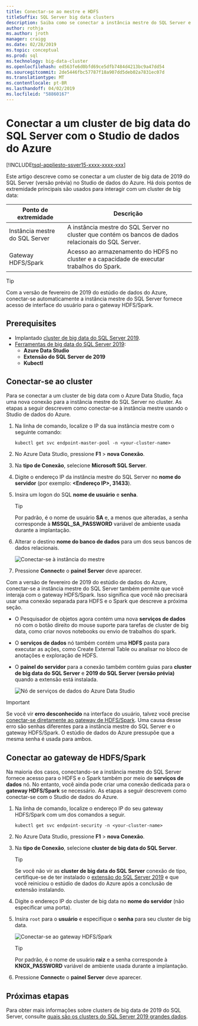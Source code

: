 ```yaml
---
title: Conectar-se ao mestre e HDFS
titleSuffix: SQL Server big data clusters
description: Saiba como se conectar a instância mestre do SQL Server e o gateway HDFS/Spark para um cluster de big data do SQL Server 2019 (visualização).
author: rothja
ms.author: jroth
manager: craigg
ms.date: 02/28/2019
ms.topic: conceptual
ms.prod: sql
ms.technology: big-data-cluster
ms.openlocfilehash: ed563fe6d0bfd69ce5dfb7484d4213bc9a47dd54
ms.sourcegitcommit: 2de5446fbc57787f18a907dd5deb02a7831ec07d
ms.translationtype: MT
ms.contentlocale: pt-BR
ms.lasthandoff: 04/02/2019
ms.locfileid: "58860167"
---
```

# <a name="connect-to-a-sql-server-big-data-cluster-with-azure-data-studio"></a>Conectar a um cluster de big data do SQL Server com o Studio de dados do Azure

[!INCLUDE[tsql-appliesto-ssver15-xxxx-xxxx-xxx](../includes/tsql-appliesto-ssver15-xxxx-xxxx-xxx.md)]

Este artigo descreve como se conectar a um cluster de big data de 2019 do SQL Server (versão prévia) no Studio de dados do Azure. Há dois pontos de extremidade principais são usados para interagir com um cluster de big data:

| Ponto de extremidade | Descrição |
|---|---|
| Instância mestre do SQL Server | A instância mestre do SQL Server no cluster que contém os bancos de dados relacionais do SQL Server. |
| Gateway HDFS/Spark | Acesso ao armazenamento do HDFS no cluster e a capacidade de executar trabalhos do Spark. |

> [!TIP]
> Com a versão de fevereiro de 2019 do estúdio de dados do Azure, conectar-se automaticamente a instância mestre do SQL Server fornece acesso de interface do usuário para o gateway HDFS/Spark.

## <a name="prerequisites"></a>Prerequisites

- Implantado [cluster de big data do SQL Server 2019](deployment-guidance.md).
- [Ferramentas de big data do SQL Server 2019](deploy-big-data-tools.md):
   - **Azure Data Studio**
   - **Extensão do SQL Server de 2019**
   - **Kubectl**

## <a id="master"></a> Conectar-se ao cluster

Para se conectar a um cluster de big data com o Azure Data Studio, faça uma nova conexão para a instância mestre do SQL Server no cluster. As etapas a seguir descrevem como conectar-se à instância mestre usando o Studio de dados do Azure.

1. Na linha de comando, localize o IP da sua instância mestre com o seguinte comando:

   ```
   kubectl get svc endpoint-master-pool -n <your-cluster-name>
   ```

1. No Azure Data Studio, pressione **F1** > **nova Conexão**.

1. Na **tipo de Conexão**, selecione **Microsoft SQL Server**.

1. Digite o endereço IP da instância mestre do SQL Server no **nome do servidor** (por exemplo: **\<Endereço IP\>, 31433**).

1. Insira um logon do SQL **nome de usuário** e **senha**.

   > [!TIP]
   > Por padrão, é o nome de usuário **SA** e, a menos que alteradas, a senha corresponde à **MSSQL_SA_PASSWORD** variável de ambiente usada durante a implantação.

1. Alterar o destino **nome do banco de dados** para um dos seus bancos de dados relacionais.

   ![Conectar-se à instância do mestre](./media/connect-to-big-data-cluster/connect-to-cluster.png)

1. Pressione **Connect**e o **painel Server** deve aparecer.

Com a versão de fevereiro de 2019 do estúdio de dados do Azure, conectar-se a instância mestre do SQL Server também permite que você interaja com o gateway HDFS/Spark. Isso significa que você não precisará usar uma conexão separada para HDFS e o Spark que descreve a próxima seção.

- O Pesquisador de objetos agora contém uma nova **serviços de dados** nó com o botão direito do mouse suporte para tarefas de cluster de big data, como criar novos notebooks ou envio de trabalhos do spark. 
- O **serviços de dados** nó também contém uma **HDFS** pasta para executar as ações, como Create External Table ou analisar no bloco de anotações e exploração de HDFS.
- O **painel do servidor** para a conexão também contém guias para **cluster de big data do SQL Server** e **2019 do SQL Server (versão prévia)** quando a extensão está instalada.

   ![Nó de serviços de dados do Azure Data Studio](./media/connect-to-big-data-cluster/connect-data-services-node.png)

> [!IMPORTANT]
> Se você vir **erro desconhecido** na interface do usuário, talvez você precise [conectar-se diretamente ao gateway de HDFS/Spark](#hdfs). Uma causa desse erro são senhas diferentes para a instância mestre do SQL Server e o gateway HDFS/Spark. O estúdio de dados do Azure pressupõe que a mesma senha é usada para ambos.
  
## <a id="hdfs"></a> Conectar ao gateway de HDFS/Spark

Na maioria dos casos, conectando-se a instância mestre do SQL Server fornece acesso para o HDFS e o Spark também por meio de **serviços de dados** nó. No entanto, você ainda pode criar uma conexão dedicada para o **gateway HDFS/Spark** se necessário. As etapas a seguir descrevem como conectar-se com o Studio de dados do Azure.

1. Na linha de comando, localize o endereço IP do seu gateway HDFS/Spark com um dos comandos a seguir.

   ```
   kubectl get svc endpoint-security -n <your-cluster-name>
   ```
 
1. No Azure Data Studio, pressione **F1** > **nova Conexão**.

1. Na **tipo de Conexão**, selecione **cluster de big data do SQL Server**.

   > [!TIP]
   > Se você não vir as **cluster de big data do SQL Server** conexão de tipo, certifique-se de ter instalado o [extensão do SQL Server 2019](../azure-data-studio/sql-server-2019-extension.md) e que você reiniciou o estúdio de dados do Azure após a conclusão de extensão instalando.

1. Digite o endereço IP do cluster de big data no **nome do servidor** (não especificar uma porta).

1. Insira `root` para o **usuário** e especifique o **senha** para seu cluster de big data.

   ![Conectar-se ao gateway HDFS/Spark](./media/connect-to-big-data-cluster/connect-to-cluster-hdfs-spark.png)

   > [!TIP]
   > Por padrão, é o nome de usuário **raiz** e a senha corresponde à **KNOX_PASSWORD** variável de ambiente usada durante a implantação.

1. Pressione **Connect**e o **painel Server** deve aparecer.

## <a name="next-steps"></a>Próximas etapas

Para obter mais informações sobre clusters de big data de 2019 do SQL Server, consulte [quais são os clusters do SQL Server 2019 grandes dados](big-data-cluster-overview.md).
